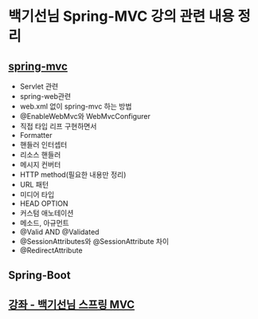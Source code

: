 # 백기선님 Spring-MVC 강의 관련 내용 정리

## [spring-mvc](https://github.com/jeonghyeonkwon/spring-mvc/blob/main/src/main/java/com/jeonghyeon/study/spring5/README.md)
* Servlet 관련
* spring-web관련
* web.xml 없이 spring-mvc 하는 방법
* @EnableWebMvc와 WebMvcConfigurer
* 직접 타입 리프 구현하면서
* Formatter
* 핸들러 인터셉터
* 리소스 핸들러
* 메시지 컨버터
* HTTP method(필요한 내용만 정리)
* URL 패턴
* 미디어 타입
* HEAD OPTION
* 커스텀 애노테이션
* 메소드, 아규먼트
* @Valid AND @Validated
* @SessionAttributes와 @SessionAttribute 차이
* @RedirectAttribute
## Spring-Boot
## [강좌 - 백기선님 스프링 MVC](https://www.inflearn.com/course/%EC%9B%B9-mvc)